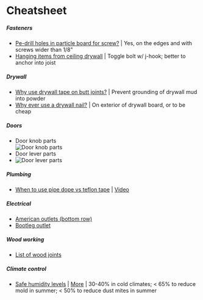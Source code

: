# Cheatsheet

##### Fasteners
* [Pe-drill holes in particle board for screw?](http://diy.stackexchange.com/questions/8469/do-i-need-to-pre-drill-holes-in-particle-board-for-screws) | Yes, on the edges and with screws wider than 1/8"
* [Hanging items from ceiling drywall](http://diy.stackexchange.com/questions/11816/how-much-weight-can-i-hang-from-a-drywall-ceiling) | Toggle bolt w/ j-hook; better to anchor into joist

##### Drywall
* [Why use drywall tape on butt joints?](http://diy.stackexchange.com/questions/8281/what-is-the-purpose-of-tape-when-taping-and-mudding-drywall#answer-8283) | Prevent grounding of drywall mud into powder
* [Why ever use a drywall nail?](http://diy.stackexchange.com/questions/6442/should-i-use-nails-or-screws-for-hanging-drywall-on-the-ceiling#answer-11945) | On exterior of drywall board, or to be cheap

##### Doors
* Door knob parts  
![Door knob parts](http://cdn-1.hometips.com/wp-content/uploads/2012/06/doorknob_lock_parts_diagram.jpg)
* Door lever parts  
* ![Door lever parts](http://www.hometips.com/wp-content/uploads/2012/06/mortise_lockset_parts_diagram.jpg)

##### Plumbing
* [When to use pipe dope vs teflon tape](http://diy.stackexchange.com/questions/21117/when-should-pipe-dope-vs-thread-tape-be-used) | [Video](http://www.thisoldhouse.com/toh/video/0,,20800953,00.html)

##### Electrical
* [American outlets (bottom row)](http://i.stack.imgur.com/2cwsD.jpg)
* [Bootleg outlet](http://diy.stackexchange.com/questions/11275/would-you-ever-wire-white-and-ground-together)

##### Wood working
* [List of wood joints](https://en.wikipedia.org/wiki/Woodworking_joints#List_of_wood_joints)

##### Climate control
* [Safe humidity levels](http://diy.stackexchange.com/questions/593/humidity-levels) | [More](https://www.ag.ndsu.edu/homemoisture/documents/pdf/homehealthy-lesson.pdf) | 30-40% in cold climates; < 65% to reduce mold in summer; < 50% to reduce dust mites in summer
